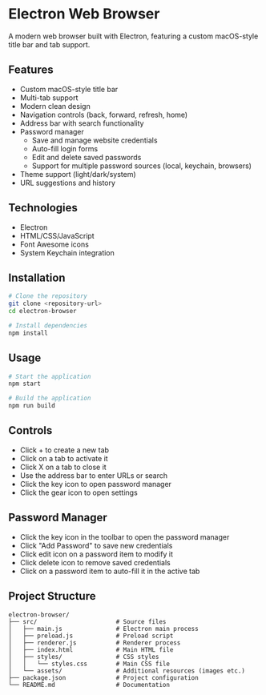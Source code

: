 # Electron Web Browser

A modern web browser built with Electron, featuring a custom macOS-style title bar and tab support.

## Features

- Custom macOS-style title bar
- Multi-tab support
- Modern clean design
- Navigation controls (back, forward, refresh, home)
- Address bar with search functionality
- Password manager
  - Save and manage website credentials
  - Auto-fill login forms
  - Edit and delete saved passwords
  - Support for multiple password sources (local, keychain, browsers)
- Theme support (light/dark/system)
- URL suggestions and history

## Technologies

- Electron
- HTML/CSS/JavaScript
- Font Awesome icons
- System Keychain integration

## Installation

```bash
# Clone the repository
git clone <repository-url>
cd electron-browser

# Install dependencies
npm install
```

## Usage

```bash
# Start the application
npm start

# Build the application
npm run build
```

## Controls

- Click + to create a new tab
- Click on a tab to activate it
- Click X on a tab to close it
- Use the address bar to enter URLs or search
- Click the key icon to open password manager
- Click the gear icon to open settings

## Password Manager

- Click the key icon in the toolbar to open the password manager
- Click "Add Password" to save new credentials
- Click edit icon on a password item to modify it
- Click delete icon to remove saved credentials
- Click on a password item to auto-fill it in the active tab

## Project Structure

```
electron-browser/
├── src/                      # Source files
│   ├── main.js               # Electron main process
│   ├── preload.js            # Preload script
│   ├── renderer.js           # Renderer process
│   ├── index.html            # Main HTML file
│   ├── styles/               # CSS styles
│   │   └── styles.css        # Main CSS file
│   └── assets/               # Additional resources (images etc.)
├── package.json              # Project configuration
└── README.md                 # Documentation